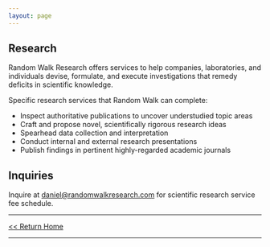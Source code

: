 ```yaml
---
layout: page
---
```


## Research

Random Walk Research offers services to help companies, laboratories, and individuals devise, formulate, and execute investigations that remedy deficits in scientific knowledge. 

Specific research services that Random Walk can complete:

- Inspect authoritative publications to uncover understudied topic areas
- Craft and propose novel, scientifically rigorous research ideas
- Spearhead data collection and interpretation
- Conduct internal and external research presentations
- Publish findings in pertinent highly-regarded academic journals

## Inquiries
Inquire at [daniel@randomwalkresearch.com](mailto:daniel@randomwalkresearch.com) for scientific research service fee schedule.

<hr>

[<< Return Home](/index)

<hr>


